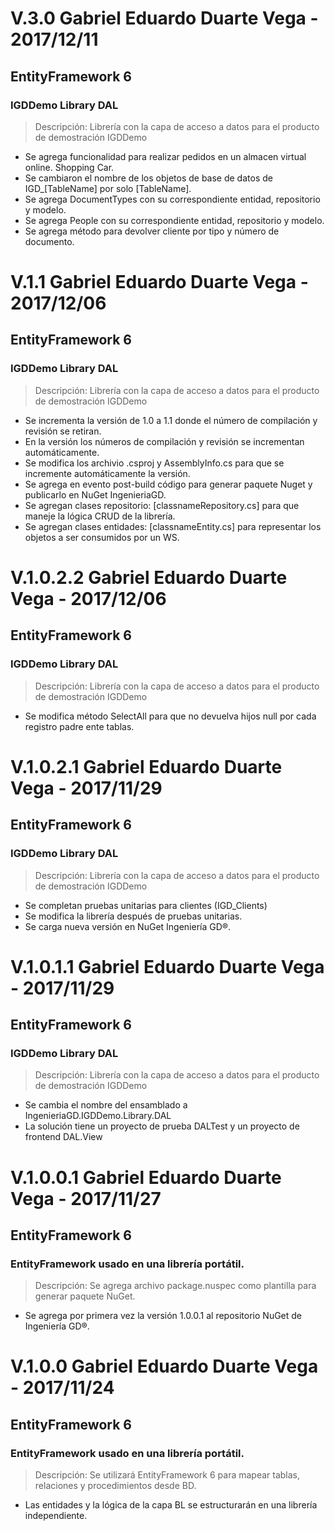 # V.3.0 Gabriel Eduardo Duarte Vega - 2017/12/11
## EntityFramework 6
### IGDDemo Library DAL
> Descripción: Librería con la capa de acceso a datos para el producto de demostración IGDDemo
+ Se agrega funcionalidad para realizar pedidos en un almacen virtual online. Shopping Car.
+ Se cambiaron el nombre de los objetos de base de datos de IGD_[TableName] por solo [TableName].
+ Se agrega DocumentTypes con su correspondiente entidad, repositorio y modelo.
+ Se agrega People con su correspondiente entidad, repositorio y modelo.
+ Se agrega método para devolver cliente por tipo y número de documento.

# V.1.1 Gabriel Eduardo Duarte Vega - 2017/12/06
## EntityFramework 6
### IGDDemo Library DAL
> Descripción: Librería con la capa de acceso a datos para el producto de demostración IGDDemo
+ Se incrementa la versión de 1.0 a 1.1 donde el número de compilación y revisión se retiran.
+ En la versión los números de compilación y revisión se incrementan automáticamente.
+ Se modifica los archivio .csproj y AssemblyInfo.cs para que se incremente automáticamente la versión.
+ Se agrega en evento post-build código para generar paquete Nuget y publicarlo en NuGet IngenieriaGD.
+ Se agregan clases repositorio: [classnameRepository.cs] para que maneje la lógica CRUD de la librería.
+ Se agregan clases entidades: [classnameEntity.cs] para representar los objetos a ser consumidos por un WS.

# V.1.0.2.2 Gabriel Eduardo Duarte Vega - 2017/12/06
## EntityFramework 6
### IGDDemo Library DAL
> Descripción: Librería con la capa de acceso a datos para el producto de demostración IGDDemo
+ Se modifica método SelectAll para que no devuelva hijos null por cada registro padre ente tablas.

# V.1.0.2.1 Gabriel Eduardo Duarte Vega - 2017/11/29
## EntityFramework 6
### IGDDemo Library DAL
> Descripción: Librería con la capa de acceso a datos para el producto de demostración IGDDemo
+ Se completan pruebas unitarias para clientes (IGD_Clients)
+ Se modifica la librería después de pruebas unitarias.
+ Se carga nueva versión en NuGet Ingeniería GD®.

# V.1.0.1.1 Gabriel Eduardo Duarte Vega - 2017/11/29
## EntityFramework 6
### IGDDemo Library DAL
> Descripción: Librería con la capa de acceso a datos para el producto de demostración IGDDemo
+ Se cambia el nombre del ensamblado a IngenieriaGD.IGDDemo.Library.DAL
+ La solución tiene un proyecto de prueba DALTest y un proyecto de frontend DAL.View

# V.1.0.0.1 Gabriel Eduardo Duarte Vega - 2017/11/27
## EntityFramework 6
### EntityFramework usado en una librería portátil.
> Descripción: Se agrega archivo package.nuspec como plantilla para generar paquete NuGet.
+ Se agrega por primera vez la versión 1.0.0.1 al repositorio NuGet de Ingeniería GD®.

# V.1.0.0 Gabriel Eduardo Duarte Vega - 2017/11/24
## EntityFramework 6
### EntityFramework usado en una librería portátil.
> Descripción: Se utilizará EntityFramework 6 para mapear tablas, relaciones y procedimientos desde BD.
+ Las entidades y la lógica de la capa BL se estructurarán en una librería independiente.
